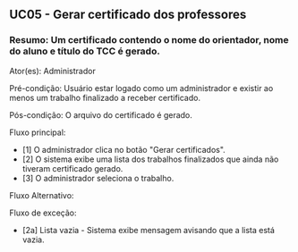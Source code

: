 ## UC05 -  Gerar certificado dos professores 

### Resumo: Um certificado contendo o nome do orientador, nome do aluno e título do TCC é gerado.

Ator(es): Administrador

Pré-condição: Usuário estar logado como um administrador e existir ao menos um trabalho finalizado a receber certificado.

Pós-condição: O arquivo do certificado é gerado.

Fluxo principal:

- [1] O administrador clica no botão "Gerar certificados".
- [2] O sistema exibe uma lista dos trabalhos finalizados que ainda não tiveram certificado gerado.
- [3] O administrador seleciona o trabalho. 

Fluxo Alternativo:

Fluxo de exceção: 
- [2a] Lista vazia - Sistema exibe mensagem avisando que a lista está vazia.
